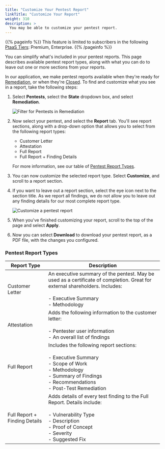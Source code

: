 ```yaml
---
title: "Customize Your Pentest Report"
linkTitle: "Customize Your Report"
weight: 310
description: >
  You may be able to customize your pentest report.
---
```


{{% pageinfo %}}
This feature is limited to subscribers in the following [PtaaS Tiers](https://cobaltio.zendesk.com/hc/en-us/articles/4408839706132-Cobalt-PtaaS-Tiers): Premium, Enterprise.
{{% /pageinfo %}}

You can simplify what's included in your pentest reports. This page describes available pentest
report types, along with what you can do to leave out one or more sections from your reports.

In our application, we make pentest reports available when they're ready for 
[Remediation](../../penteststates/), or when they're [Closed](../../penteststates/). 
To find and customize what you see in a report, take the following steps:

1. Select **Pentests**, select the **State** dropdown box, and select **Remediation**.

   ![Filter for Pentests in Remediation](/gsg/PentestRemediation.png "You can review Pentest reports in remediation.")

1. Now select your pentest, and select the **Report** tab. You'll see report sections,
   along with a drop-down option that allows you to select from the following report types:

   - Customer Letter
   - Attestation
   - Full Report
   - Full Report + Finding Details

   For more information, see our table of [Pentest Report Types](#pentest-report-types).

1. You can now customize the selected report type. Select **Customize**, and scroll to a
   report section. 

1. If you want to leave out a report section, select the eye icon next to the section title.
   As we report all findings, we do not allow you to leave out any finding details for our
   most complete report type.

   ![Customize a pentest report](/gsg/CustomizePentestReport.png "Select the eye icon to leave a section out of a pentest report.")

1. When you've finished customizing your report, scroll to the top of the page and select **Apply**. 

1. Now you can select **Download** to download your pentest report, as a PDF file, with the
   changes you configured.

### Pentest Report Types

  | Report Type                   | Description                                                                                                                                                    |
|-------------------------------|----------------------------------------------------------------------------------------------------------------------------------------------------------------|
| Customer Letter               | An executive summary of the pentest. May be used as a certificate of completion. Great for external shareholders. Includes:<br>  <br>- Executive Summary <br>- Methodology |
| Attestation                   | Adds the following information to the customer letter: <br> <br>- Pentester user information <br>- An overall list of findings                                                                     |
| Full Report                   | Includes the following report sections:<br>  <br>- Executive Summary <br>- Scope of Work <br>- Methodology <br>- Summary of Findings <br>- Recommendations <br>- Post-Test Remediation     |
| Full Report + Finding Details | Adds details of every test finding to the Full Report. Details include:<br>  <br>- Vulnerability Type <br>- Description <br>- Proof of Concept <br>- Severity <br>- Suggested Fix     | 
